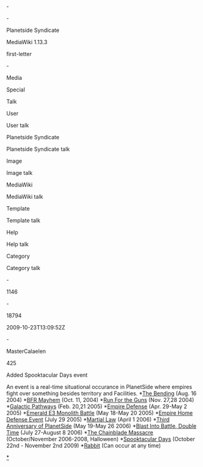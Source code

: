<?xml version="1.0"?>

\-<mediawiki xml:lang="en" version="0.3" xsi:schemaLocation="http://www.mediawiki.org/xml/export-0.3/ http://www.mediawiki.org/xml/export-0.3.xsd" xmlns:xsi="http://www.w3.org/2001/XMLSchema-instance" ns="http://www.mediawiki.org/xml/export-0.3/">

\-<siteinfo>

<sitename>Planetside Syndicate</sitename>

<base><http://wiki.planetsidesyndicate.com/index.php?title=Main_Page></base>

<generator>MediaWiki 1.13.3</generator>

<case>

first-letter

</case>

\-<namespaces>

<namespace key="-2">Media</namespace>

<namespace key="-1">Special</namespace>

<namespace key="0"/>

<namespace key="1">Talk</namespace>

<namespace key="2">User</namespace>

<namespace key="3">User talk</namespace>

<namespace key="4">Planetside Syndicate</namespace>

<namespace key="5">Planetside Syndicate talk</namespace>

<namespace key="6">Image</namespace>

<namespace key="7">Image talk</namespace>

<namespace key="8">MediaWiki</namespace>

<namespace key="9">MediaWiki talk</namespace>

<namespace key="10">Template</namespace>

<namespace key="11">Template talk</namespace>

<namespace key="12">Help</namespace>

<namespace key="13">Help talk</namespace>

<namespace key="14">Category</namespace>

<namespace key="15">Category talk</namespace>

</namespaces>

</siteinfo>

\-<page>

<title>

Events

</title>

<id>1146</id>

\-<revision>

<id>18794</id>

<timestamp>2009-10-23T13:09:52Z</timestamp>

\-<contributor>

<username>MasterCalaelen</username>

<id>425</id>

</contributor>

<minor/>

<comment>Added Spooktacular Days event</comment>

<text xml:space="preserve">An event is a real-time situational occurance
in PlanetSide where empires fight over something besides territory and
Facilities. \*[The Bending](The_Bending "wikilink") (Aug. 16 2004)
\*[BFR Mayhem](BFR_Mayhem "wikilink") (Oct. 11, 2004) \*[Run For the
Guns](Run_For_the_Guns "wikilink") (Nov. 27,28 2004) \*[Galactic
Pathways](Galactic_Pathways "wikilink") (Feb. 20,21 2005) \*[Empire
Defense](Empire_Defense "wikilink") (Apr. 29-May 2 2005) \*[Emerald E3
Monolith Battle](Emerald_E3_Monolith_Battle "wikilink") (May 18-May 20
2005) \*[Empire Home Defense
Event](Empire_Home_Defense_Event "wikilink") (July 29 2005) \*[Martial
Law](Martial_Law "wikilink") (April 1 2006) \*[Third Anniversary of
PlanetSide](Third_Anniversary_of_PlanetSide "wikilink") (May 19-May 26
2006) \*[Blast Into Battle, Double
Time](Blast_Into_Battle,_Double_Time "wikilink") (July 27-August 8 2006)
\*[The Chainblade Massacre](The_Chainblade_Massacre "wikilink")
(October/November 2006-2008, Halloween) \*[Spooktacular
Days](Spooktacular_Days "wikilink") (October 22nd - November 2nd 2009)
\*[Rabbit](Rabbit "wikilink") (Can occur at any time) </text>

</revision>

</page>

</mediawiki>

[\*](Category:Events "wikilink")